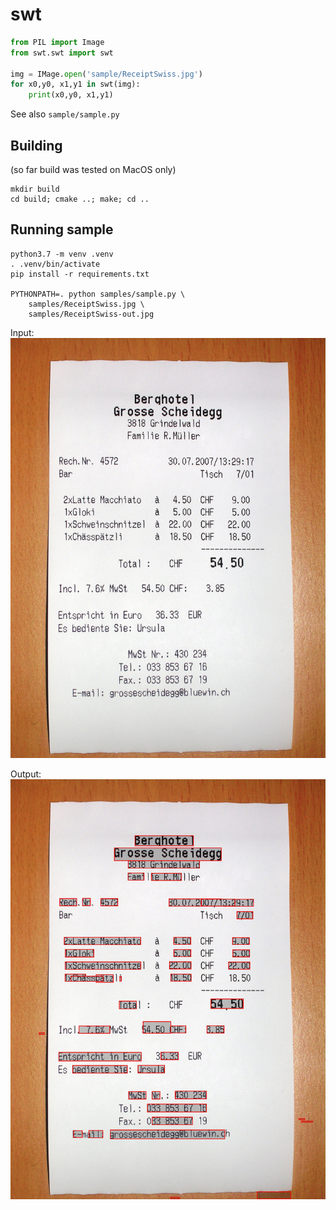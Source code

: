 # swt

```python
from PIL import Image
from swt.swt import swt

img = IMage.open('sample/ReceiptSwiss.jpg')
for x0,y0, x1,y1 in swt(img):
    print(x0,y0, x1,y1)
```

See also `sample/sample.py`

## Building

(so far build was tested on MacOS only)

```
mkdir build
cd build; cmake ..; make; cd ..
```

## Running sample
```
python3.7 -m venv .venv
. .venv/bin/activate
pip install -r requirements.txt

PYTHONPATH=. python samples/sample.py \
    samples/ReceiptSwiss.jpg \
    samples/ReceiptSwiss-out.jpg
```

Input:
![Inpit](samples/ReceiptSwiss.jpg)

Output:
![Output](samples/ReceiptSwiss-out.jpg)
